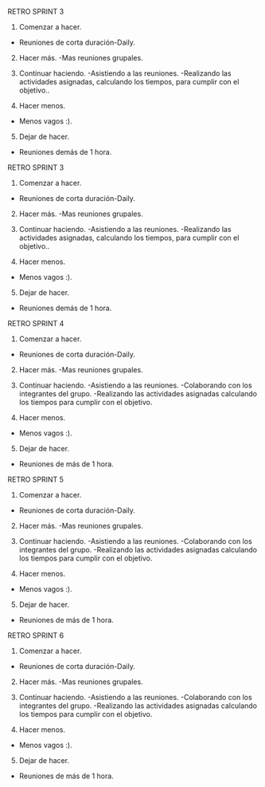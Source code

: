 RETRO SPRINT 3

1. Comenzar a hacer.
-  Reuniones de corta duración-Daily.

2. Hacer más.
-Mas reuniones grupales.

3. Continuar haciendo.
-Asistiendo a las reuniones.
-Realizando las actividades asignadas, calculando los tiempos, para cumplir con el objetivo..

4. Hacer menos.
- Menos vagos :).

5. Dejar de hacer.
-  Reuniones demás de 1 hora.



RETRO SPRINT 3

1. Comenzar a hacer.
- Reuniones de corta duración-Daily.

2. Hacer más.
-Mas reuniones grupales.

3. Continuar haciendo.
-Asistiendo a las reuniones.
-Realizando las actividades asignadas, calculando los tiempos, para cumplir con el objetivo..

4. Hacer menos.
- Menos vagos :).

5. Dejar de hacer.
- Reuniones demás de 1 hora.



RETRO SPRINT 4

1. Comenzar a hacer.
- Reuniones de corta duración-Daily.

2. Hacer más.
-Mas reuniones grupales.

3. Continuar haciendo.
-Asistiendo a las reuniones.
-Colaborando con los integrantes del grupo.
-Realizando las actividades asignadas calculando los tiempos para cumplir con el objetivo.

4. Hacer menos.
- Menos vagos :).

5. Dejar de hacer.
- Reuniones de más de 1 hora.



RETRO SPRINT 5

1. Comenzar a hacer.
- Reuniones de corta duración-Daily.

2. Hacer más.
-Mas reuniones grupales.

3. Continuar haciendo.
-Asistiendo a las reuniones.
-Colaborando con los integrantes del grupo.
-Realizando las actividades asignadas calculando los tiempos para cumplir con el objetivo.

4. Hacer menos.
- Menos vagos :).

5. Dejar de hacer.
- Reuniones de más de 1 hora.


RETRO SPRINT 6

1. Comenzar a hacer.
- Reuniones de corta duración-Daily.

2. Hacer más.
-Mas reuniones grupales.

3. Continuar haciendo.
-Asistiendo a las reuniones.
-Colaborando con los integrantes del grupo.
-Realizando las actividades asignadas calculando los tiempos para cumplir con el objetivo.

4. Hacer menos.
- Menos vagos :).

5. Dejar de hacer.
- Reuniones de más de 1 hora.